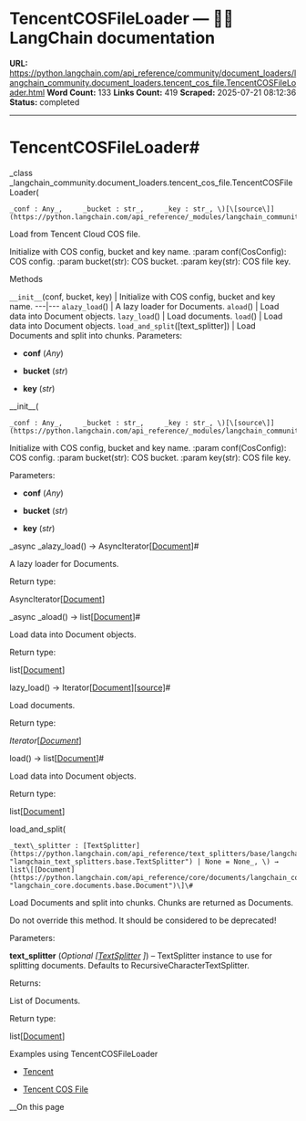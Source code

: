 # TencentCOSFileLoader — 🦜🔗 LangChain  documentation

**URL:** https://python.langchain.com/api_reference/community/document_loaders/langchain_community.document_loaders.tencent_cos_file.TencentCOSFileLoader.html
**Word Count:** 133
**Links Count:** 419
**Scraped:** 2025-07-21 08:12:36
**Status:** completed

---

# TencentCOSFileLoader\#

_class _langchain\_community.document\_loaders.tencent\_cos\_file.TencentCOSFileLoader\(

    _conf : Any_,     _bucket : str_,     _key : str_, \)[\[source\]](https://python.langchain.com/api_reference/_modules/langchain_community/document_loaders/tencent_cos_file.html#TencentCOSFileLoader)\#     

Load from Tencent Cloud COS file.

Initialize with COS config, bucket and key name. :param conf\(CosConfig\): COS config. :param bucket\(str\): COS bucket. :param key\(str\): COS file key.

Methods

`__init__`\(conf, bucket, key\) | Initialize with COS config, bucket and key name.   ---|---   `alazy_load`\(\) | A lazy loader for Documents.   `aload`\(\) | Load data into Document objects.   `lazy_load`\(\) | Load documents.   `load`\(\) | Load data into Document objects.   `load_and_split`\(\[text\_splitter\]\) | Load Documents and split into chunks.      Parameters:     

  * **conf** \(_Any_\)

  * **bucket** \(_str_\)

  * **key** \(_str_\)

\_\_init\_\_\(

    _conf : Any_,     _bucket : str_,     _key : str_, \)[\[source\]](https://python.langchain.com/api_reference/_modules/langchain_community/document_loaders/tencent_cos_file.html#TencentCOSFileLoader.__init__)\#     

Initialize with COS config, bucket and key name. :param conf\(CosConfig\): COS config. :param bucket\(str\): COS bucket. :param key\(str\): COS file key.

Parameters:     

  * **conf** \(_Any_\)

  * **bucket** \(_str_\)

  * **key** \(_str_\)

_async _alazy\_load\(\) → AsyncIterator\[[Document](https://python.langchain.com/api_reference/core/documents/langchain_core.documents.base.Document.html#langchain_core.documents.base.Document "langchain_core.documents.base.Document")\]\#     

A lazy loader for Documents.

Return type:     

AsyncIterator\[[Document](https://python.langchain.com/api_reference/core/documents/langchain_core.documents.base.Document.html#langchain_core.documents.base.Document "langchain_core.documents.base.Document")\]

_async _aload\(\) → list\[[Document](https://python.langchain.com/api_reference/core/documents/langchain_core.documents.base.Document.html#langchain_core.documents.base.Document "langchain_core.documents.base.Document")\]\#     

Load data into Document objects.

Return type:     

list\[[Document](https://python.langchain.com/api_reference/core/documents/langchain_core.documents.base.Document.html#langchain_core.documents.base.Document "langchain_core.documents.base.Document")\]

lazy\_load\(\) → Iterator\[[Document](https://python.langchain.com/api_reference/core/documents/langchain_core.documents.base.Document.html#langchain_core.documents.base.Document "langchain_core.documents.base.Document")\][\[source\]](https://python.langchain.com/api_reference/_modules/langchain_community/document_loaders/tencent_cos_file.html#TencentCOSFileLoader.lazy_load)\#     

Load documents.

Return type:     

_Iterator_\[[_Document_](https://python.langchain.com/api_reference/core/documents/langchain_core.documents.base.Document.html#langchain_core.documents.base.Document "langchain_core.documents.base.Document")\]

load\(\) → list\[[Document](https://python.langchain.com/api_reference/core/documents/langchain_core.documents.base.Document.html#langchain_core.documents.base.Document "langchain_core.documents.base.Document")\]\#     

Load data into Document objects.

Return type:     

list\[[Document](https://python.langchain.com/api_reference/core/documents/langchain_core.documents.base.Document.html#langchain_core.documents.base.Document "langchain_core.documents.base.Document")\]

load\_and\_split\(

    _text\_splitter : [TextSplitter](https://python.langchain.com/api_reference/text_splitters/base/langchain_text_splitters.base.TextSplitter.html#langchain_text_splitters.base.TextSplitter "langchain_text_splitters.base.TextSplitter") | None = None_, \) → list\[[Document](https://python.langchain.com/api_reference/core/documents/langchain_core.documents.base.Document.html#langchain_core.documents.base.Document "langchain_core.documents.base.Document")\]\#     

Load Documents and split into chunks. Chunks are returned as Documents.

Do not override this method. It should be considered to be deprecated\!

Parameters:     

**text\_splitter** \(_Optional_ _\[_[_TextSplitter_](https://python.langchain.com/api_reference/text_splitters/base/langchain_text_splitters.base.TextSplitter.html#langchain_text_splitters.base.TextSplitter "langchain_text_splitters.base.TextSplitter") _\]_\) – TextSplitter instance to use for splitting documents. Defaults to RecursiveCharacterTextSplitter.

Returns:     

List of Documents.

Return type:     

list\[[Document](https://python.langchain.com/api_reference/core/documents/langchain_core.documents.base.Document.html#langchain_core.documents.base.Document "langchain_core.documents.base.Document")\]

Examples using TencentCOSFileLoader

  * [Tencent](https://python.langchain.com/docs/integrations/providers/tencent/)

  * [Tencent COS File](https://python.langchain.com/docs/integrations/document_loaders/tencent_cos_file/)

__On this page